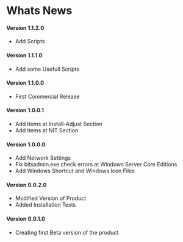 # Whats News

#### Version 1.1.2.0

- Add Scripts

#### Version 1.1.1.0

- Add some Usefull Scripts

#### Version 1.1.0.0

- First Commercial Release

#### Version 1.0.0.1

- Add Items at Install-Adjust Section
- Add Items at NIT Section

#### Version 1.0.0.0

- Add Network Settings
- Fix bitsadmin.exe check errors at Windows Server Core Editions
- Add Windows Shortcut and Windows Icon Files

#### Version 0.0.2.0

- Modified Version of Product
- Added Installation Tests

#### Version 0.0.1.0

- Creating first Beta version of the product
